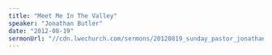 ```yaml
---
title: "Meet Me In The Valley"
speaker: "Jonathan Butler"
date: "2012-08-19"
sermonUrl: "//cdn.lwechurch.com/sermons/20120819_sunday_pastor_jonathan_butler_meet_me_in_the_valley.mp3"
---
```


